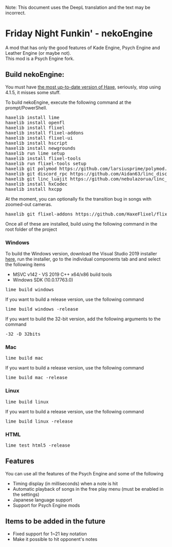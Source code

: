Note: This document uses the DeepL translation and the text may be incorrect.
# Friday Night Funkin' - nekoEngine
A mod that has only the good features of Kade Engine, Psych Engine and Leather Engine (or maybe not).  
This mod is a Psych Engine fork.

## Build nekoEngine:
You must have [the most up-to-date version of Haxe](https://haxe.org/download/), seriously, stop using 4.1.5, it misses some stuff.  

To build nekoEngine, execute the following command at the prompt/PowerShell.  
<pre>
haxelib install lime
haxelib install openfl
haxelib install flixel
haxelib install flixel-addons
haxelib install flixel-ui
haxelib install hscript
haxelib install newgrounds
haxelib run lime setup
haxelib install flixel-tools
haxelib run flixel-tools setup
haxelib git polymod https://github.com/larsiusprime/polymod.git
haxelib git discord_rpc https://github.com/Aidan63/linc_discord-rpc
haxelib git linc_luajit https://github.com/nebulazorua/linc_luajit
haxelib install hxCodec
haxelib install hxcpp
</pre>
At the moment, you can optionally fix the transition bug in songs with zoomed-out cameras.
<pre>
haxelib git flixel-addons https://github.com/HaxeFlixel/flixel-addons
</pre>
Once all of these are installed, build using the following command in the root folder of the project
### Windows
To build the Windows version, download the Visual Studio 2019 installer [here](https://download.visualstudio.microsoft.com/download/pr/3105fcfe-e771-41d6-9a1c-fc971e7d03a7/8eb13958dc429a6e6f7e0d6704d43a55f18d02a253608351b6bf6723ffdaf24e/vs_Community.exe), run the installer, go to the individual components tab and and select the following items

* MSVC v142 - VS 2019 C++ x64/x86 build tools
* Windows SDK (10.0.17763.0)

<pre>
lime build windows
</pre>
If you want to build a release version, use the following command
<pre>
lime build windows -release
</pre>
If you want to build the 32-bit version, add the following arguments to the command
<pre>
-32 -D 32bits
</pre>
### Mac
<pre>
lime build mac
</pre>
If you want to build a release version, use the following command
<pre>
lime build mac -release
</pre>
### Linux
<pre>
lime build linux
</pre>
If you want to build a release version, use the following command
<pre>
lime build linux -release
</pre>
### HTML
<pre>
lime test html5 -release
</pre>
## Features
You can use all the features of the Psych Engine and some of the following
* Timing display (in milliseconds) when a note is hit
* Automatic playback of songs in the free play menu (must be enabled in the settings)
* Japanese language support
* Support for Psych Engine mods
## Items to be added in the future
* Fixed support for 1~21 key notation
* Make it possible to hit opponent's notes
